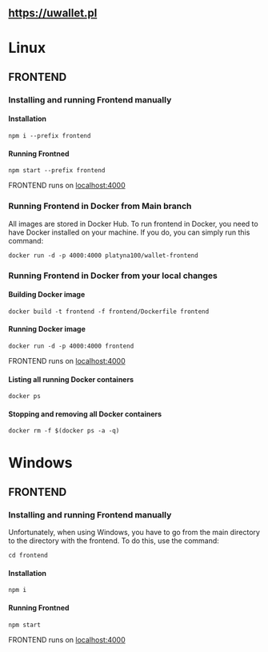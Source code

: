 ## https://uwallet.pl

# Linux

## FRONTEND

### Installing and running Frontend manually

#### Installation

    npm i --prefix frontend

#### Running Frontned

    npm start --prefix frontend

FRONTEND runs on [localhost:4000](localhost:4000)

### Running Frontend in Docker from Main branch

All images are stored in Docker Hub. To run frontend in Docker, you need to have Docker installed on your machine. If you do, you can simply run this command:

    docker run -d -p 4000:4000 platyna100/wallet-frontend

### Running Frontend in Docker from your local changes

#### Building Docker image

    docker build -t frontend -f frontend/Dockerfile frontend

#### Running Docker image

    docker run -d -p 4000:4000 frontend

FRONTEND runs on [localhost:4000](localhost:4000)

#### Listing all running Docker containers

    docker ps

#### Stopping and removing all Docker containers

    docker rm -f $(docker ps -a -q)

# Windows

## FRONTEND

### Installing and running Frontend manually

Unfortunately, when using Windows, you have to go from the main directory to the directory with the frontend. To do this, use the command:

    cd frontend

#### Installation

    npm i

#### Running Frontned

    npm start

FRONTEND runs on [localhost:4000](localhost:4000)

<!--
## BACKEND

INSTALATION: `npm i --prefix backend`

RUN: `npm run start:dev --prefix backend`

BACKEND runs on PORT 3000 -->
